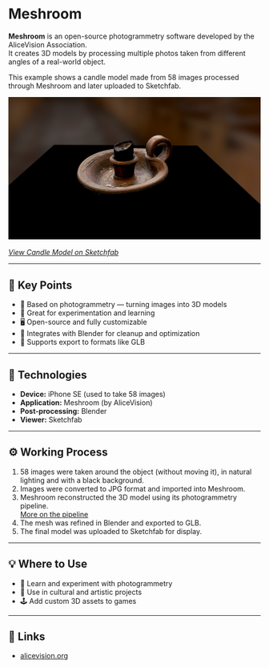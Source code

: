 # Meshroom

**Meshroom** is an open-source photogrammetry software developed by the AliceVision Association.  
It creates 3D models by processing multiple photos taken from different angles of a real-world object.

This example shows a candle model made from 58 images processed through Meshroom and later uploaded to Sketchfab.

[![Candle Model created with Meshroom](../../images/meshroom.PNG)](https://sketchfab.com/3d-models/candle-c430c6d0120c4ad18f80a912b05fd84a)

_[View Candle Model on Sketchfab](https://sketchfab.com/3d-models/candle-c430c6d0120c4ad18f80a912b05fd84a)_

---

## 🔑 Key Points

- 📸 Based on photogrammetry — turning images into 3D models
- 🧪 Great for experimentation and learning
- 🖥️ Open-source and fully customizable
- 🧵 Integrates with Blender for cleanup and optimization
- 🔗 Supports export to formats like GLB

---

## 🧰 Technologies

- **Device:** iPhone SE (used to take 58 images)
- **Application:** Meshroom (by AliceVision)
- **Post-processing:** Blender
- **Viewer:** Sketchfab

---

## ⚙️ Working Process

1. 58 images were taken around the object (without moving it), in natural lighting and with a black background.
2. Images were converted to JPG format and imported into Meshroom.
3. Meshroom reconstructed the 3D model using its photogrammetry pipeline.  
   [More on the pipeline](https://alicevision.org/#photogrammetry)
4. The mesh was refined in Blender and exported to GLB.
5. The final model was uploaded to Sketchfab for display.

---

## 💡 Where to Use

- 🧠 Learn and experiment with photogrammetry
- 🎨 Use in cultural and artistic projects
- 🕹️ Add custom 3D assets to games

---

## 🔗 Links

- [alicevision.org](https://alicevision.org/)
